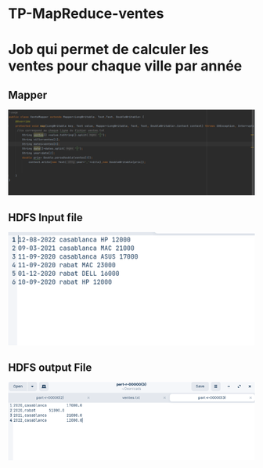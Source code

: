 # TP-MapReduce-ventes
<h1> Job qui permet de calculer les ventes pour chaque ville par année </h1>
<h2> Mapper </h2>
<img src="captures/code.png"/>
<h2> HDFS Input file </h2>
<img src="captures/input.png"/>
<h2> HDFS output File </h2>
<img src="captures/output.png"/>
